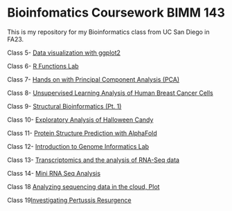 # Bioinfomatics Coursework BIMM 143

This is my repository for my Bioinformatics class from UC San Diego in FA23.

Class 5- [Data visualization with ggplot2](https://github.com/erhickey99/bimm143/blob/main/class05/class05.md)

Class 6- [R Functions Lab](https://github.com/erhickey99/bimm143/blob/main/class06/Class%2006%20R%20Functions.md)

Class 7- [Hands on with Principal Component Analysis (PCA)](https://github.com/erhickey99/bimm143/blob/main/class07/class07.md)

Class 8- [Unsupervised Learning Analysis of Human Breast Cancer Cells](https://github.com/erhickey99/bimm143/blob/main/class08/class08.md)

Class 9- [Structural Bioinformatics (Pt. 1)](https://github.com/erhickey99/bimm143/blob/main/class10/Class%2010_%20Structural%20Bioinformatics%20(Pt.1).pdf)

Class 10- [Exploratory Analysis of Halloween Candy](https://github.com/erhickey99/bimm143/blob/main/class09/Class%209_%20Halloween%20Mini%20Project.pdf)

Class 11- [Protein Structure Prediction with AlphaFold](https://github.com/erhickey99/bimm143/blob/main/class11/class11.md)

Class 12- [Introduction to Genome Informatics Lab](https://github.com/erhickey99/bimm143/blob/main/class12/Lab12%20Boxplot.md)

Class 13- [Transcriptomics and the analysis of RNA-Seq data](https://github.com/erhickey99/bimm143/blob/main/class13/class13.md)

Class 14- [Mini RNA Seq Analysis](https://github.com/erhickey99/bimm143/blob/main/class14/class14.md)

Class 18 [Analyzing sequencing data in the cloud, Plot](https://github.com/erhickey99/bimm143/blob/main/class18/Class18Plot.md)

Class 19[Investigating Pertussis Resurgence](https://github.com/erhickey99/bimm143/blob/main/class19/class19.md)